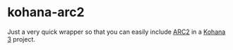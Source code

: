 kohana-arc2
===========

Just a very quick wrapper so that you can easily include
[ARC2](https://github.com/semsol/arc2/) in a 
[Kohana 3](https://github.com/kohana/kohana) project.